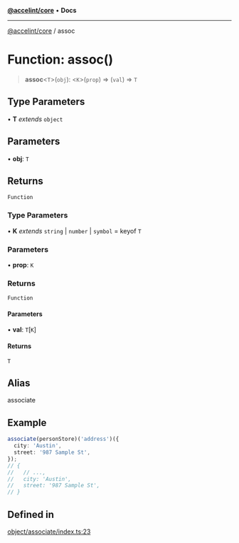 [**@accelint/core**](../README.md) • **Docs**

***

[@accelint/core](../README.md) / assoc

# Function: assoc()

> **assoc**\<`T`\>(`obj`): \<`K`\>(`prop`) => (`val`) => `T`

## Type Parameters

• **T** *extends* `object`

## Parameters

• **obj**: `T`

## Returns

`Function`

### Type Parameters

• **K** *extends* `string` \| `number` \| `symbol` = keyof `T`

### Parameters

• **prop**: `K`

### Returns

`Function`

#### Parameters

• **val**: `T`\[`K`\]

#### Returns

`T`

## Alias

associate

## Example

```ts
associate(personStore)('address')({
  city: 'Austin',
  street: '987 Sample St',
});
// {
//   // ...,
//   city: 'Austin',
//   street: '987 Sample St',
// }
```

## Defined in

[object/associate/index.ts:23](https://github.com/gohypergiant/standard-toolkit/blob/7f574e64e57e697a3e2daabb1b78393aca67cb22/packages/core/src/object/associate/index.ts#L23)

